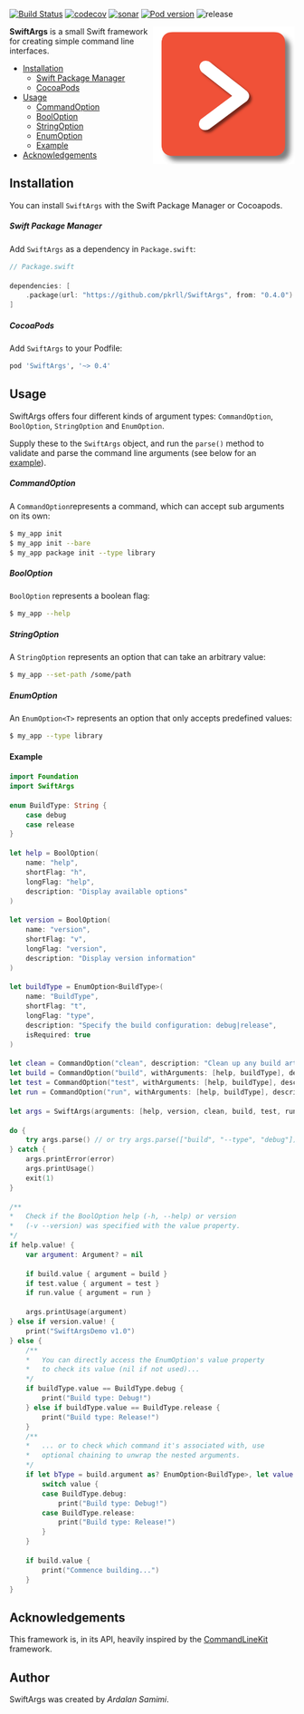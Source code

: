 [![Build Status](https://travis-ci.org/pkrll/SwiftArgs.svg?branch=master)](https://travis-ci.org/pkrll/SwiftArgs)
[![codecov](https://codecov.io/gh/pkrll/SwiftArgs/branch/master/graph/badge.svg)](https://codecov.io/gh/pkrll/SwiftArgs)
[![sonar](https://sonarcloud.io/api/project_badges/measure?project=SwiftArgs&metric=alert_status)](https://sonarcloud.io/dashboard?id=SwiftArgs)
[![Pod version](https://badge.fury.io/co/SwiftArgs.svg)](https://cocoapods.org/pods/SwiftArgs)
![release](https://img.shields.io/github/release/pkrll/Swiftargs.svg)

<img src=".assets/SwiftArgs.png" data-canonical-src=".assets/SwiftArgs.png" align="right" width="250px"/>

**SwiftArgs** is a small Swift framework for creating simple command line interfaces.

* [Installation](#installation)
	* [Swift Package Manager](#swift-package-manager)
	* [CocoaPods](#cocoapods)
* [Usage](#usage)
	* [CommandOption](#commandoption)
	* [BoolOption](#booloption)
	* [StringOption](#stringoption)
	* [EnumOption](#enumoption)
	* [Example](#example)
* [Acknowledgements](#acknowledgements)

## Installation

You can install ``SwiftArgs`` with the Swift Package Manager or Cocoapods.

##### Swift Package Manager

Add ``SwiftArgs`` as a dependency in ``Package.swift``:

```swift
// Package.swift

dependencies: [
    .package(url: "https://github.com/pkrll/SwiftArgs", from: "0.4.0")
]

```

##### CocoaPods

Add ``SwiftArgs`` to your Podfile:

```ruby
pod 'SwiftArgs', '~> 0.4'
```

## Usage

SwiftArgs offers four different kinds of argument types: ``CommandOption``, ``BoolOption``, ``StringOption`` and ``EnumOption``.

Supply these to the ``SwiftArgs`` object, and run the ``parse()`` method to validate and parse the command line arguments (see below for an [example](#example)).

##### CommandOption
A ``CommandOption``represents a command, which can accept sub arguments on its own:

```bash
$ my_app init
$ my_app init --bare
$ my_app package init --type library
```

##### BoolOption
``BoolOption`` represents a boolean flag:

```bash
$ my_app --help
```

##### StringOption
A ``StringOption`` represents an option that can take an arbitrary value:

```bash
$ my_app --set-path /some/path
```

##### EnumOption
An ``EnumOption<T>`` represents an option that only accepts predefined values:

```bash
$ my_app --type library
```



#### Example

```swift
import Foundation
import SwiftArgs

enum BuildType: String {
	case debug
	case release
}

let help = BoolOption(
	name: "help",
	shortFlag: "h",
	longFlag: "help",
	description: "Display available options"
)

let version = BoolOption(
	name: "version",
	shortFlag: "v",
	longFlag: "version",
	description: "Display version information"
)

let buildType = EnumOption<BuildType>(
	name: "BuildType",
	shortFlag: "t",
	longFlag: "type",
	description: "Specify the build configuration: debug|release",
	isRequired: true
)

let clean = CommandOption("clean", description: "Clean up any build artifacts")
let build = CommandOption("build", withArguments: [help, buildType], description: "Build the project")
let test = CommandOption("test", withArguments: [help, buildType], description: "Test the project")
let run = CommandOption("run", withArguments: [help, buildType], description: "Execute the project")

let args = SwiftArgs(arguments: [help, version, clean, build, test, run])

do {
	try args.parse() // or try args.parse(["build", "--type", "debug"])
} catch {
	args.printError(error)
	args.printUsage()
	exit(1)
}

/**
* 	Check if the BoolOption help (-h, --help) or version
* 	(-v --version) was specified with the value property.
*/
if help.value! {
	var argument: Argument? = nil

	if build.value { argument = build }
	if test.value { argument = test }
	if run.value { argument = run }

	args.printUsage(argument)
} else if version.value! {
	print("SwiftArgsDemo v1.0")
} else {
	/**
	* 	You can directly access the EnumOption's value property
	* 	to check its value (nil if not used)...
	*/
	if buildType.value == BuildType.debug {
		print("Build type: Debug!")
	} else if buildType.value == BuildType.release {
		print("Build type: Release!")
	}
	/**
	* 	... or to check which command it's associated with, use
	* 	optional chaining to unwrap the nested arguments.
	*/
	if let bType = build.argument as? EnumOption<BuildType>, let value = bType.value {
		switch value {
		case BuildType.debug:
			print("Build type: Debug!")
		case BuildType.release:
			print("Build type: Release!")
		}
	}

	if build.value {
		print("Commence building...")
	}
}
```

## Acknowledgements

This framework is, in its API, heavily inspired by the [CommandLineKit](https://github.com/jatoben/CommandLine) framework.

## Author

SwiftArgs was created by *Ardalan Samimi*.
